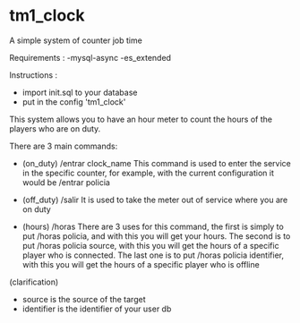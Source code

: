 # tm1_clock
A simple system of counter job time

Requirements :
-mysql-async
-es_extended

Instructions :
- import init.sql to your database
- put in the config 'tm1_clock'

This system allows you to have an hour meter to count the hours of the players who are on duty.

There are 3 main commands:
- (on_duty) /entrar clock_name
This command is used to enter the service in the specific counter, for example, with the current configuration it would be /entrar policia

- (off_duty) /salir
It is used to take the meter out of service where you are on duty

- (hours) /horas
There are 3 uses for this command, the first is simply to put /horas policia, and with this you will get your hours.
The second is to put /horas policia source, with this you will get the hours of a specific player who is connected.
The last one is to put /horas policia identifier, with this you will get the hours of a specific player who is offline


(clarification)
- source is the source of the target
- identifier is the identifier of your user db

